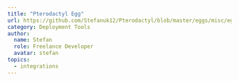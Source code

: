 ```yaml
---
title: "Pterodactyl Egg"
url: https://github.com/Stefanuk12/Pterodactyl/blob/master/eggs/misc/egg-surrealdb.json
category: Deployment Tools
author:
  name: Stefan
  role: Freelance Developer
  avatar: stefan
topics:
  - integrations
---
```



